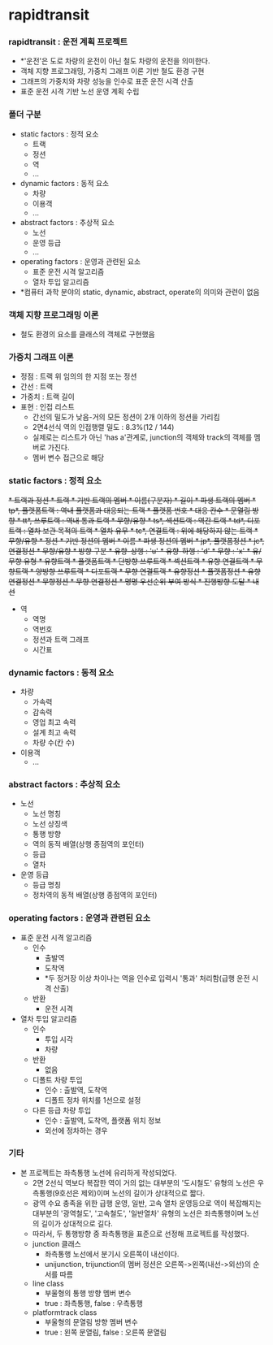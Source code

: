 # rapidtransit
### rapidtransit : 운전 계획 프로젝트
* *'운전'은 도로 차량의 운전이 아닌 철도 차량의 운전을 의미한다.
* 객체 지향 프로그래밍, 가중치 그래프 이론 기반 철도 환경 구현
* 그래프의 가중치와 차량 성능을 인수로 표준 운전 시격 산출
* 표준 운전 시격 기반 노선 운영 계획 수립
### 폴더 구분
* static factors : 정적 요소
	* 트랙
	* 정션
	* 역
	* ...
* dynamic factors : 동적 요소
	* 차량
	* 이용객
	* ...
* abstract factors : 추상적 요소
	* 노선
	* 운영 등급
	* ...
* operating factors : 운영과 관련된 요소
	* 표준 운전 시격 알고리즘
	* 열차 투입 알고리즘
* *컴퓨터 과학 분야의 static, dynamic, abstract, operate의 의미와 관련이 없음
### 객체 지향 프로그래밍 이론
* 철도 환경의 요소를 클래스의 객체로 구현했음
### 가중치 그래프 이론
* 정점 : 트랙 위 임의의 한 지점 또는 정션
* 간선 : 트랙
* 가중치 : 트랙 길이
* 표현 : 인접 리스트
	* 간선의 밀도가 낮음-거의 모든 정션이 2개 이하의 정션을 가리킴
	* 2면4선식 역의 인접행렬 밀도 : 8.3%(12 / 144)
	* 실제로는 리스트가 아닌 'has a'관계로, junction의 객체와 track의 객체를 멤버로 가진다.
	* 멤버 변수 접근으로 해당 
### static factors : 정적 요소
~~* 트랙과 정션
	* 트랙
		* 기반 트랙의 멤버
			* 이름(구분자)
			* 길이
		* 파생 트랙의 멤버
			* tp*, 플랫폼트랙 : 역내 플랫폼과 대응되는 트랙
				* 플랫폼 번호
				* 대응 칸수
				* 문열림 방향
			* tt*, 쓰루트랙 : 역내 통과 트랙
				* 무향/유향
			* ts*, 섹션트랙 : 역간 트랙
			* td*, 디포트랙 : 열차 보관 목적의 트랙
				* 열차 유무
			* tc*, 연결트랙 : 위에 해당하지 않는 트랙
				* 무향/유향
	* 정션
		* 기반 정션의 멤버
			* 이름
		* 파생 정션의 멤버
			* jp*, 플랫폼정션
			* jc*, 연결정션
				* 무향/유향
	* 방향 구분
		* 유향-상행 : 'u'
		* 유향-하행 : 'd'
		* 무향 : 'x'
	* 유/무향 유형
		* 유향트랙
			* 플랫폼트랙
			* 단방향 쓰루트랙
			* 섹션트랙
			* 유향 연결트랙 
		* 무향트랙
			* 양방향 쓰루트랙
			* 디포트랙
			* 무향 연결트랙
		* 유향정션
			* 플랫폼정션
			* 유향 연결정션
		* 무향정션
			* 무향 연결정션
	* 명명 우선순위 부여 방식
		* 진행방향 도달
		* 내선~~
* 역
	* 역명
	* 역번호
	* 정션과 트랙 그래프
	* 시간표
### dynamic factors : 동적 요소
* 차량
	* 가속력
	* 감속력
	* 영업 최고 속력
	* 설계 최고 속력
	* 차량 수(칸 수)
* 이용객
	* ...
### abstract factors : 추상적 요소
* 노선
	* 노선 명칭
	* 노선 상징색
	* 통행 방향
	* 역의 동적 배열(상행 종점역의 포인터)
	* 등급
	* 열차
* 운영 등급
	* 등급 명칭
	* 정차역의 동적 배열(상행 종점역의 포인터)
### operating factors : 운영과 관련된 요소
* 표준 운전 시격 알고리즘
	* 인수
		* 출발역
		* 도착역
		* *두 정거장 이상 차이나는 역을 인수로 입력시 '통과' 처리함(급행 운전 시격 산출)
	* 반환
		* 운전 시격
* 열차 투입 알고리즘
	* 인수
		* 투입 시각
		* 차량
	* 반환
		* 없음
	* 디폴트 차량 투입
		* 인수 : 출발역, 도착역
		* 디폴트 정차 위치를 1선으로 설정
	* 다른 등급 차량 투입
		* 인수 : 출발역, 도착역, 플랫폼 위치 정보
		* 외선에 정차하는 경우
### 기타
* 본 프로젝트는 좌측통행 노선에 유리하게 작성되었다.
	* 2면 2선식 역보다 복잡한 역이 거의 없는 대부분의 '도시철도' 유형의 노선은 우측통행(9호선은 제외)이며 노선의 길이가 상대적으로 짧다.
	* 광역 수요 충족을 위한 급행 운영, 일반, 고속 열차 운영등으로 역이 복잡해지는 대부분의 '광역철도', '고속철도', '일반열차' 유형의 노선은 좌측통행이며 노선의 길이가 상대적으로 길다.
	* 따라서, 두 통행방향 중 좌측통행을 표준으로 선정해 프로젝트를 작성했다.
	* junction 클래스
		* 좌측통행 노선에서 분기시 오른쪽이 내선이다.
		* unijunction, trijunction의 멤버 정션은 오른쪽->왼쪽(내선->외선)의 순서를 따름
	* line class
		* 부울형의 통행 방향 멤버 변수
		* true : 좌측통행, false : 우측통행
	* platformtrack class
		* 부울형의 문열림 방향 멤버 변수
		* true : 왼쪽 문열림, false : 오른쪽 문열림
	
